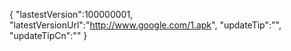 {
"lastestVersion":100000001,
"latestVersionUrl":"http://www.google.com/1.apk",
"updateTip":"",
"updateTipCn":""
}
